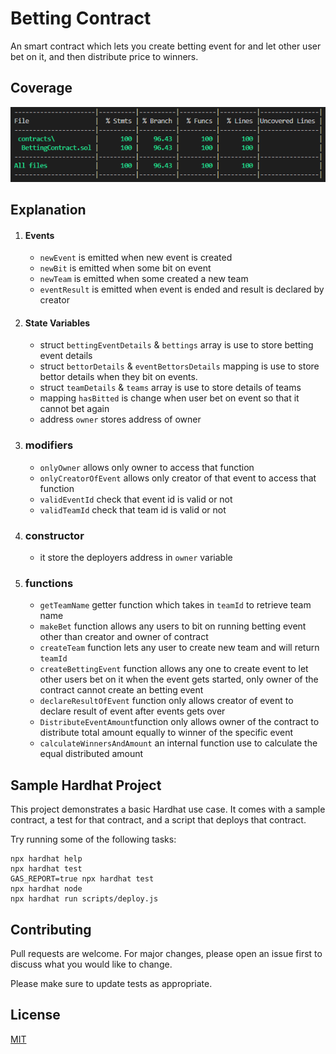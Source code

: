 # Betting Contract

An smart contract which lets you create betting event for and let other user bet on it, and then distribute price to winners.

## Coverage
![Alt text](images/coverage1.png "Title")


## Explanation
1) #### Events
   - `newEvent` is emitted when new event is created
   - `newBit` is emitted when some bit on event
   - `newTeam` is emitted when some created a new team
   - `eventResult` is emitted when event is ended and result is declared by creator
 
2) #### State Variables
   - struct `bettingEventDetails` & `bettings` array is use to store betting event details
   - struct `bettorDetails` & `eventBettorsDetails` mapping is use to store bettor details when they bit on events.
   - struct `teamDetails` & `teams` array is use to store details of teams
   - mapping `hasBitted` is change when user bet on event so that it cannot bet again
   - address `owner` stores address of owner
3) ### modifiers
   - `onlyOwner` allows only owner to access that function
   - `onlyCreatorOfEvent` allows only creator of that event to access that function
   - `validEventId` check that event id is valid or not
   - `validTeamId` check that team id is valid or not
4) ### constructor
   - it store the deployers address in `owner` variable

5) ### functions
   - `getTeamName` getter function which takes in `teamId` to retrieve team name
   - `makeBet` function allows any users to bit on running betting event other than creator and owner of contract
   - `createTeam` function lets any user to create new team and will return `teamId`
   - `createBettingEvent`  function allows any one to create event to let other users bet on it when the event gets started, only owner of the contract cannot create an betting event
   - `declareResultOfEvent` function only allows creator of event to declare result of event after events gets over
   - `DistributeEventAmount`function only allows owner of the contract to distribute total amount equally to winner of the specific event
   - `calculateWinnersAndAmount` an internal function use to calculate the equal distributed amount

## Sample Hardhat Project

This project demonstrates a basic Hardhat use case. It comes with a sample contract, a test for that contract, and a script that deploys that contract.

Try running some of the following tasks:

```shell
npx hardhat help
npx hardhat test
GAS_REPORT=true npx hardhat test
npx hardhat node
npx hardhat run scripts/deploy.js
```

## Contributing
Pull requests are welcome. For major changes, please open an issue first to discuss what you would like to change.

Please make sure to update tests as appropriate.

## License
[MIT](https://choosealicense.com/licenses/mit/)